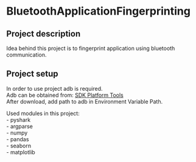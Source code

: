 # BluetoothApplicationFingerprinting

## Project description
Idea behind this project is to fingerprint application using bluetooth communication.

## Project setup
In order to use project adb is required.  
Adb can be obtained from: [SDK Platform Tools](https://developer.android.com/studio/releases/platform-tools)  
After download, add path to adb in Environment Variable Path.

Used modules in this project:  
\- pyshark  
\- argparse  
\- numpy  
\- pandas  
\- seaborn  
\- matplotlib  
